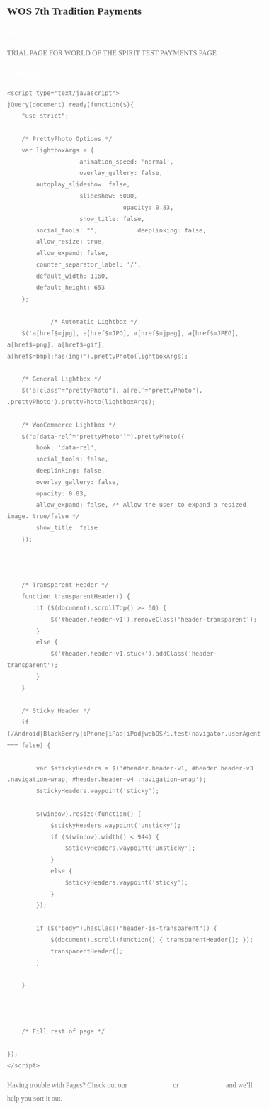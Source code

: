## WOS 7th Tradition Payments


[WOS](https://form.jotform.com/211286843478061)

TRIAL PAGE FOR WORLD OF THE SPIRIT TEST PAYMENTS PAGE


[Github Editor](https://github.com/matauranz/WOS_7th/edit/gh-pages/index.md)


<!DOCTYPE html>
<html class="wf-montserrat-n1-active wf-montserrat-n2-active wf-montserrat-n3-active wf-montserrat-n4-active wf-montserrat-n5-active wf-montserrat-n6-active wf-montserrat-n7-active wf-montserrat-n8-active wf-montserrat-n9-active wf-montserrat-i1-active wf-montserrat-i2-active wf-montserrat-i3-active wf-montserrat-i4-active wf-montserrat-i5-active wf-montserrat-i6-active wf-montserrat-i7-active wf-montserrat-i8-active wf-montserrat-i9-active js_active vc_desktop vc_transform vc_transform vc_transform wf-opensans-n4-active wf-cabin-n4-active wf-cabin-n5-active wf-cabin-n6-active wf-cabin-n7-active wf-cabin-i4-active wf-cabin-i5-active wf-cabin-i6-active wf-active" lang="en-NZ"><head>
<meta http-equiv="Content-Type" content="text/html; charset=UTF-8">
<!-- Mobile Specific Metas & Favicons -->
<meta name="viewport" content="width=device-width, initial-scale=1, maximum-scale=1, user-scalable=0"><link rel="shortcut icon" href="https://www.origindesign.nz/wp-content/uploads/2021/08/favicon-new.png"><link rel="apple-touch-icon" href="https://www.origindesign.nz/wp-content/uploads/2021/08/icon57-new.png"><link rel="apple-touch-icon" sizes="120x120" href="https://www.origindesign.nz/wp-content/uploads/2021/08/icon120-new.png"><link rel="apple-touch-icon" sizes="76x76" href="https://www.origindesign.nz/wp-content/uploads/2021/08/icon76-new.png"><link rel="apple-touch-icon" sizes="152x152" href="https://www.origindesign.nz/wp-content/uploads/2021/08/icon152-new.png"><!-- WordPress Stuff -->
<title>Origin Design &amp; Web – Great ideas start here</title>
                        <script src="https://www.origindesign.nz/wp-content/themes/unicon/framework/admin/ReduxCore/assets/js/webfont.js" type="text/javascript" async=""></script><script>
                            /* You can add more configuration options to webfontloader by previously defining the WebFontConfig with your options */
                            if ( typeof WebFontConfig === "undefined" ) {
                                WebFontConfig = new Object();
                            }
                            WebFontConfig['google'] = {families: ['Montserrat:100,200,300,400,500,600,700,800,900,100italic,200italic,300italic,400italic,500italic,600italic,700italic,800italic,900italic', 'Open+Sans:400', 'Cabin:400,500,600,700,400italic,500italic,600italic,700italic&subset=latin']};

                            (function() {
                                var wf = document.createElement( 'script' );
                                wf.src = 'https://www.origindesign.nz/wp-content/themes/unicon/framework/admin/ReduxCore/assets/js/webfont.js';
                                wf.type = 'text/javascript';
                                wf.async = 'true';
                                var s = document.getElementsByTagName( 'script' )[0];
                                s.parentNode.insertBefore( wf, s );
                            })();
                        </script>
                        <meta name="robots" content="max-image-preview:large">
<link rel="dns-prefetch" href="//fonts.googleapis.com">
<link rel="dns-prefetch" href="//s.w.org">
<link rel="alternate" type="application/rss+xml" title="Origin Design &amp; Web » Feed" href="https://www.origindesign.nz/feed/">
<link rel="alternate" type="application/rss+xml" title="Origin Design &amp; Web » Comments Feed" href="https://www.origindesign.nz/comments/feed/">
<link rel="alternate" type="application/rss+xml" title="Origin Design &amp; Web » Home: Landing Page Comments Feed" href="https://www.origindesign.nz/home-landing-page/feed/">
		<script type="text/javascript">
			window._wpemojiSettings = {"baseUrl":"https:\/\/s.w.org\/images\/core\/emoji\/13.1.0\/72x72\/","ext":".png","svgUrl":"https:\/\/s.w.org\/images\/core\/emoji\/13.1.0\/svg\/","svgExt":".svg","source":{"concatemoji":"https:\/\/www.origindesign.nz\/wp-includes\/js\/wp-emoji-release.min.js?ver=5.8.2"}};
			!function(e,a,t){var n,r,o,i=a.createElement("canvas"),p=i.getContext&&i.getContext("2d");function s(e,t){var a=String.fromCharCode;p.clearRect(0,0,i.width,i.height),p.fillText(a.apply(this,e),0,0);e=i.toDataURL();return p.clearRect(0,0,i.width,i.height),p.fillText(a.apply(this,t),0,0),e===i.toDataURL()}function c(e){var t=a.createElement("script");t.src=e,t.defer=t.type="text/javascript",a.getElementsByTagName("head")[0].appendChild(t)}for(o=Array("flag","emoji"),t.supports={everything:!0,everythingExceptFlag:!0},r=0;r<o.length;r++)t.supports[o[r]]=function(e){if(!p||!p.fillText)return!1;switch(p.textBaseline="top",p.font="600 32px Arial",e){case"flag":return s([127987,65039,8205,9895,65039],[127987,65039,8203,9895,65039])?!1:!s([55356,56826,55356,56819],[55356,56826,8203,55356,56819])&&!s([55356,57332,56128,56423,56128,56418,56128,56421,56128,56430,56128,56423,56128,56447],[55356,57332,8203,56128,56423,8203,56128,56418,8203,56128,56421,8203,56128,56430,8203,56128,56423,8203,56128,56447]);case"emoji":return!s([10084,65039,8205,55357,56613],[10084,65039,8203,55357,56613])}return!1}(o[r]),t.supports.everything=t.supports.everything&&t.supports[o[r]],"flag"!==o[r]&&(t.supports.everythingExceptFlag=t.supports.everythingExceptFlag&&t.supports[o[r]]);t.supports.everythingExceptFlag=t.supports.everythingExceptFlag&&!t.supports.flag,t.DOMReady=!1,t.readyCallback=function(){t.DOMReady=!0},t.supports.everything||(n=function(){t.readyCallback()},a.addEventListener?(a.addEventListener("DOMContentLoaded",n,!1),e.addEventListener("load",n,!1)):(e.attachEvent("onload",n),a.attachEvent("onreadystatechange",function(){"complete"===a.readyState&&t.readyCallback()})),(n=t.source||{}).concatemoji?c(n.concatemoji):n.wpemoji&&n.twemoji&&(c(n.twemoji),c(n.wpemoji)))}(window,document,window._wpemojiSettings);
		</script><script src="https://www.origindesign.nz/wp-includes/js/wp-emoji-release.min.js?ver=5.8.2" type="text/javascript" defer=""></script>
		<style type="text/css">
img.wp-smiley,
img.emoji {
	display: inline !important;
	border: none !important;
	box-shadow: none !important;
	height: 1em !important;
	width: 1em !important;
	margin: 0 .07em !important;
	vertical-align: -0.1em !important;
	background: none !important;
	padding: 0 !important;
}
</style>
	<link rel="stylesheet" id="wp-block-library-css" href="https://www.origindesign.nz/wp-includes/css/dist/block-library/style.min.css?ver=5.8.2" type="text/css" media="all">
<link rel="stylesheet" id="contact-form-7-css" href="https://www.origindesign.nz/wp-content/plugins/contact-form-7/includes/css/styles.css?ver=5.1.9" type="text/css" media="all">
<link rel="stylesheet" id="rs-plugin-settings-css" href="https://www.origindesign.nz/wp-content/plugins/revslider/public/assets/css/rs6.css?ver=6.1.8" type="text/css" media="all">
<style id="rs-plugin-settings-inline-css" type="text/css">
#rs-demo-id {}
</style>
<link rel="stylesheet" id="parent-style-css" href="https://www.origindesign.nz/wp-content/themes/unicon/style.css?ver=5.8.2" type="text/css" media="all">
<link rel="stylesheet" id="stylesheet-css" href="https://www.origindesign.nz/wp-content/themes/unicon-child/style.css?ver=1" type="text/css" media="all">
<link rel="stylesheet" id="js_composer_front-css" href="https://www.origindesign.nz/wp-content/plugins/js_composer/assets/css/js_composer.min.css?ver=6.1" type="text/css" media="all">
<link rel="stylesheet" id="shortcodes-css" href="https://www.origindesign.nz/wp-content/themes/unicon/framework/css/shortcodes.css?ver=5.8.2" type="text/css" media="all">
<link rel="stylesheet" id="responsive-css" href="https://www.origindesign.nz/wp-content/themes/unicon/framework/css/responsive.css?ver=5.8.2" type="text/css" media="all">
<link rel="stylesheet" id="tf-google-webfont-cabin-css" href="//fonts.googleapis.com/css?family=Cabin%3Ainherit%2C400&amp;subset=latin%2Clatin-ext&amp;ver=5.8.2" type="text/css" media="all">
<link rel="stylesheet" id="tf-google-webfont-dosis-css" href="//fonts.googleapis.com/css?family=Dosis%3Ainherit%2C400&amp;subset=latin%2Clatin-ext&amp;ver=5.8.2" type="text/css" media="all">
<link rel="stylesheet" href="https://fonts.googleapis.com/css?family=Montserrat:100,200,300,400,500,600,700,800,900,100italic,200italic,300italic,400italic,500italic,600italic,700italic,800italic,900italic%7COpen+Sans:400%7CCabin:400,500,600,700,400italic,500italic,600italic,700italic&amp;subset=latin"><script type="text/javascript" src="https://www.origindesign.nz/wp-includes/js/jquery/jquery.min.js?ver=3.6.0" id="jquery-core-js"></script>
<script type="text/javascript" src="https://www.origindesign.nz/wp-includes/js/jquery/jquery-migrate.min.js?ver=3.3.2" id="jquery-migrate-js"></script>
<script type="text/javascript" src="https://www.origindesign.nz/wp-content/plugins/revslider/public/assets/js/revolution.tools.min.js?ver=6.0" id="tp-tools-js"></script>
<script type="text/javascript" src="https://www.origindesign.nz/wp-content/plugins/revslider/public/assets/js/rs6.min.js?ver=6.1.8" id="revmin-js"></script>
<link rel="https://api.w.org/" href="https://www.origindesign.nz/wp-json/"><link rel="alternate" type="application/json" href="https://www.origindesign.nz/wp-json/wp/v2/pages/15231"><link rel="EditURI" type="application/rsd+xml" title="RSD" href="https://www.origindesign.nz/xmlrpc.php?rsd">
<link rel="wlwmanifest" type="application/wlwmanifest+xml" href="https://www.origindesign.nz/wp-includes/wlwmanifest.xml"> 
<meta name="generator" content="WordPress 5.8.2">
<link rel="canonical" href="https://www.origindesign.nz/">
<link rel="shortlink" href="https://www.origindesign.nz/">
<link rel="alternate" type="application/json+oembed" href="https://www.origindesign.nz/wp-json/oembed/1.0/embed?url=https%3A%2F%2Fwww.origindesign.nz%2F">
<link rel="alternate" type="text/xml+oembed" href="https://www.origindesign.nz/wp-json/oembed/1.0/embed?url=https%3A%2F%2Fwww.origindesign.nz%2F&amp;format=xml">
<style type="text/css">
body{ font: 400 14px Cabin, Arial, Helvetica, sans-serif; color: #777777; line-height: 1.9;} .wrapall, .boxed-layout{ background-color: #ffffff; } body.page-template-page-blank-php{ background: #ffffff !important; } h1, .title-h1{ font: 600 23px Montserrat, Arial, Helvetica, sans-serif; color: #333333; } h2{ font: 600 24px Montserrat, Arial, Helvetica, sans-serif; color: #333333; } h3{ font: 600 18px Montserrat, Arial, Helvetica, sans-serif; color: #333333; } h4{ font: 600 16px Montserrat, Arial, Helvetica, sans-serif; color: #333333; } h5{ font: 600 16px Montserrat, Arial, Helvetica, sans-serif; color: #333333; } h6{ font: 600 16px Montserrat, Arial, Helvetica, sans-serif; color: #333333; } .title{ font-family: 'Montserrat', Arial, Helvetica, sans-serif; } h1 a, h2 a, h3 a, h4 a, h5 a, h6 a { font-weight: inherit; color: inherit; } h1 a:hover, h2 a:hover, h3 a:hover, h4 a:hover, h5 a:hover, h6 a:hover, a:hover h1, a:hover h2, a:hover h3, a:hover h4, a:hover h5, a:hover h6 { color: #cccccc; } a{ color: #ffffff; } a:hover{ color: #cccccc; } input[type='text'], input[type='password'], input[type='email'], input[type='tel'], input[type='date'], input[type='number'], textarea, select { font-family: Cabin, Arial, Helvetica, sans-serif; font-size: 14px; } #sidebar .widget h3{ font: 700 14px Montserrat, Arial, Helvetica, sans-serif; color: #444444; } .container .twelve.alt.sidebar-right, .container .twelve.alt.sidebar-left, #sidebar.sidebar-right #sidebar-widgets, #sidebar.sidebar-left #sidebar-widgets{ border-color: #efefef;} #topbar{ background: #f5f5f5; color: #777777; } #topbar a{ color: #777777; } #topbar a:hover{ color: #333333; } @media only screen and (max-width: 767px) { #topbar .topbar-col1{ background: #f5f5f5; } } /* Navigation */ #navigation > ul > li > a{ font: 700 13px Montserrat, Arial, Helvetica, sans-serif; color: #777777; } #navigation > ul > li:hover > a, #navigation > ul > li > a:hover { color: #1cbac8; } #navigation li.current-menu-item > a:hover, #navigation li.current-page-ancestor > a:hover, #navigation li.current-menu-ancestor > a:hover, #navigation li.current-menu-parent > a:hover, #navigation li.current_page_ancestor > a:hover, #navigation > ul > li.sfHover > a { color: #1cbac8; } #navigation li.current-menu-item > a, #navigation li.current-page-ancestor > a, #navigation li.current-menu-ancestor > a, #navigation li.current-menu-parent > a, #navigation li.current_page_ancestor > a { color: #1cbac8; } #navigation ul li:hover{ border-color: #1cbac8; } #navigation li.current-menu-item, #navigation li.current-page-ancestor, #navigation li.current-menu-ancestor, #navigation li.current-menu-parent, #navigation li.current_page_ancestor{ border-color: #1cbac8; } #navigation .sub-menu{ background: #262626; } #navigation .sub-menu li a{ font: 400 13px Open Sans, Arial, Helvetica, sans-serif; color: #bbbbbb; } #navigation .sub-menu li a:hover{ color: #ffffff; } #navigation .sub-menu li.current_page_item > a, #navigation .sub-menu li.current_page_item > a:hover, #navigation .sub-menu li.current-menu-item > a, #navigation .sub-menu li.current-menu-item > a:hover, #navigation .sub-menu li.current-page-ancestor > a, #navigation .sub-menu li.current-page-ancestor > a:hover, #navigation .sub-menu li.current-menu-ancestor > a, #navigation .sub-menu li.current-menu-ancestor > a:hover, #navigation .sub-menu li.current-menu-parent > a, #navigation .sub-menu li.current-menu-parent > a:hover, #navigation .sub-menu li.current_page_ancestor > a, #navigation .sub-menu li.current_page_ancestor > a:hover{ color: #ffffff; } #navigation .sub-menu li a, #navigation .sub-menu ul li a{ border-color: #333333; } #navigation > ul > li.megamenu > ul.sub-menu{ background: #262626; border-color: #1cbac8; } #navigation > ul > li.megamenu > ul > li { border-right-color: #333333 !important; } #navigation > ul > li.megamenu ul li a{ color:#bbbbbb; } #navigation > ul > li.megamenu > ul > li > a { color:#ffffff; } #navigation > ul > li.megamenu > ul ul li a:hover, #header #navigation > ul > li.megamenu > ul ul li.current-menu-item a { color: #ffffff !important; background-color: #333333 !important; } /* Header General */ #search-btn, #shopping-btn, #close-search-btn { color: #250c77; } #search-btn:hover, #shopping-btn:hover, #close-search-btn:hover { color: #ffffff; } #slogan{ font: 400 20px Open Sans, Arial, Helvetica, sans-serif; color: #777777; margin-top: 34px; } /* Mobile Header */ #mobile-navigation{ background: #262626; } #mobile-navigation ul li a{ font: 400 13px Open Sans, Arial, Helvetica, sans-serif; color: #bbbbbb; border-bottom-color: #333333 !important; } #mobile-navigation ul li a:hover, #mobile-navigation ul li a:hover [class^='fa-'], #mobile-navigation li.open > a, #mobile-navigation ul li.current-menu-item > a, #mobile-navigation ul li.current-menu-ancestor > a{ color: #ffffff; } body #mobile-navigation li.open > a [class^='fa-']{ color: #ffffff; } #mobile-navigation form, #mobile-navigation form input{ background: #444444; color: #cccccc; } #mobile-navigation form:before{ color: #cccccc; } #mobile-header{ background: #ffffff; height: 60px; } #mobile-navigation-btn, #mobile-cart-btn, #mobile-shopping-btn{ color: #250c77; line-height: 60px; } #mobile-navigation-btn:hover, #mobile-cart-btn:hover, #mobile-shopping-btn:hover { color: #ffffff; } #mobile-header .logo{ margin-top: 15px; } /* Header V1 */ #header.header-v1 { height: 60px; background: #ffffff; } .header-v1 .logo{ margin-top: 15px; } .header-v1 #navigation > ul > li{ height: 60px; padding-top: 12px; } .header-v1 #navigation .sub-menu{ top: 60px; } .header-v1 .header-icons-divider{ line-height: 60px; background: #efefef; } #header.header-v1 .widget_shopping_cart{ top: 60px; } .header-v1 #search-btn, .header-v1 #close-search-btn, .header-v1 #shopping-btn{ line-height: 60px; } .header-v1 #search-top, .header-v1 #search-top input{ height: 60px; } .header-v1 #search-top input{ color: #666666; font-family: Cabin, Arial, Helvetica, sans-serif; } /* Header V3 */ #header.header-v3 { background: #ffffff; } .header-v3 .navigation-wrap{ background: #ffffff; border-top: 1px solid #efefef; } .header-v3 .logo { margin-top: 30px; margin-bottom: 30px; } /* Header V4 */ #header.header-v4 { background: #ffffff; } .header-v4 .navigation-wrap{ background: #ffffff; border-top: 1px solid #efefef; } .header-v4 .logo { margin-top: 30px; margin-bottom: 30px; } /* Transparent Header */ #transparentimage{ padding: 60px 0 0 0; } .header-is-transparent #mobile-navigation{ top: 60px; } /* Stuck */ .stuck{ background: #ffffff; } /* Titlebars */ .titlebar h1, .title-h1{ font: 400 22px Open Sans, Arial, Helvetica, sans-serif; color: #777777; } #fulltitle{ background: #f9f9f9; border-bottom: 0px none #efefef; } #breadcrumbs{ margin-top: 6px; } #breadcrumbs, #breadcrumbs a{ font: 400 13px Open Sans, Arial, Helvetica, sans-serif; color: #999999; } #breadcrumbs a:hover{ color: #666666; } #fullimagecenter h1, #transparentimage h1, #fullimagecenter .title-h1, #transparentimage .title-h1{ font: 700 42px Montserrat, Arial, Helvetica, sans-serif; color: #ffffff; text-transform: uppercase; letter-spacing: 1px; text-align: center; } /* Footer */ #footer .widget h3{ font: 700 13px Montserrat, Arial, Helvetica, sans-serif; color: #ffffff; } #footer{ color: #888888; border-top: 10px none #dd3333; } #footer{ background-color: #262626; } #footer a, #footer .widget ul li:after { color: #888888; } #footer a:hover, #footer .widget ul li:hover:after { color: #ffffff; } #footer .widget ul li{ border-bottom-color: #333333; } /* Copyright */ #copyright{ background: #ffffff; color: #250c77; } #copyright a { color: #250c77; } #copyright a:hover { color: #ffffff; } /* Color Accent */ .highlight{color:#ffffff !important;} ::selection{ background: #ffffff; } ::-moz-selection { background: #ffffff; } #shopping-btn span{background:#ffffff;} .blog-page .post h1 a:hover,.blog-page .post h2 a:hover{color:#ffffff;} .entry-image .entry-overlay{background:#ffffff;} .entry-quote a:hover{background:#ffffff;} .entry-link a:hover{background:#ffffff;} .blog-single .entry-tags a:hover{color:#ffffff;} .sharebox ul li a:hover{color:#ffffff;} .commentlist li.bypostauthor .comment-text{border-color: #ffffff;} #pagination .current a{background:#ffffff;} #filters ul li a:hover{color:#ffffff;} #filters ul li a.active{color:#ffffff;} #back-to-top a:hover{background-color:#ffffff;} #sidebar .widget ul li a:hover{color:#ffffff;} #sidebar .widget ul li:hover:after{color:#ffffff;} .widget_tag_cloud a:hover,.widget_product_tag_cloud a:hover{background:#ffffff;border-color:#ffffff;} .widget_portfolio .portfolio-widget-item .portfolio-overlay{background:#ffffff;} #sidebar .widget_nav_menu ul li a:hover{color:#ffffff;} #footer .widget_tag_cloud a:hover,#footer .widget_product_tag_cloud a:hover{background:#ffffff;border-color:#ffffff;} /* Shortcodes */ .box.style-2{border-top-color:#ffffff;} .box.style-4{border-color:#ffffff;} .box.style-6{background:#ffffff;} a.button,input[type=submit],button,.minti_button{background:#ffffff;border-color:#ffffff;} a.button.color-2{color:#ffffff;border-color:#ffffff;} a.button.color-3{background:#ffffff;border-color:#ffffff;} a.button.color-9{color:#ffffff;} a.button.color-6:hover{background:#ffffff;border-color:#ffffff;} a.button.color-7:hover{background:#ffffff;border-color:#ffffff;} .counter-number{color:#ffffff;} .divider-title.align-center:after, .divider-title.align-left:after { background-color:#ffffff } .divider5{border-bottom-color:#ffffff;} .dropcap.dropcap-circle{background-color:#ffffff;} .dropcap.dropcap-box{background-color:#ffffff;} .dropcap.dropcap-color{color:#ffffff;} .toggle .toggle-title.active, .color-light .toggle .toggle-title.active{ background:#ffffff; border-color: #ffffff;} .iconbox-style-1.icon-color-accent i.boxicon,.iconbox-style-2.icon-color-accent i.boxicon,.iconbox-style-3.icon-color-accent i.boxicon,.iconbox-style-8.icon-color-accent i.boxicon,.iconbox-style-9.icon-color-accent i.boxicon{color:#ffffff!important;} .iconbox-style-4.icon-color-accent i.boxicon,.iconbox-style-5.icon-color-accent i.boxicon,.iconbox-style-6.icon-color-accent i.boxicon,.iconbox-style-7.icon-color-accent i.boxicon,.flip .icon-color-accent.card .back{background:#ffffff;} .latest-blog .blog-item .blog-overlay{background:#ffffff;} .latest-blog .blog-item .blog-pic i{color:#ffffff;} .latest-blog .blog-item h4 a:hover{color:#ffffff;} .progressbar .progress-percentage{background:#ffffff;} .wpb_widgetised_column .widget ul li a:hover{color:#ffffff;} .wpb_widgetised_column .widget ul li:hover:after{color:#ffffff;} .wpb_accordion .wpb_accordion_wrapper .ui-state-active .ui-icon{background-color:#ffffff;} .wpb_accordion .wpb_accordion_wrapper .ui-state-active.wpb_accordion_header a{color:#ffffff;} .wpb_accordion .wpb_accordion_wrapper .wpb_accordion_header a:hover,.wpb_accordion .wpb_accordion_wrapper .wpb_accordion_header a:hover .ui-state-default .ui-icon{color:#ffffff;} .wpb_accordion .wpb_accordion_wrapper .wpb_accordion_header:hover .ui-icon{background-color:#ffffff!important;} .wpb_content_element.wpb_tabs .wpb_tabs_nav li.ui-tabs-active{border-bottom-color:#ffffff;} .portfolio-item h4 a:hover{ color: #ffffff; } .portfolio-filters ul li a:hover { color: #ffffff; } .portfolio-filters ul li a.active { color: #ffffff; } .portfolio-overlay-icon .portfolio-overlay{ background: #ffffff; } .portfolio-overlay-icon i{ color: #ffffff; } .portfolio-overlay-effect .portfolio-overlay{ background: #ffffff; } .portfolio-overlay-name .portfolio-overlay{ background: #ffffff; } .portfolio-detail-attributes ul li a:hover{ color: #ffffff; } a.catimage:hover .catimage-text{ background: #ffffff; } /* WooCommerce */ .products li h3{font: 400 14px Cabin, Arial, Helvetica, sans-serif; color: #777777;} .woocommerce .button.checkout-button{background:#ffffff;border-color:#ffffff;} .woocommerce .products .onsale{background:#ffffff;} .product .onsale{background:#ffffff;} button.single_add_to_cart_button:hover{background:#ffffff;} .woocommerce-tabs > ul > li.active a{color:#ffffff;border-bottom-color:#ffffff;} p.stars a:hover{background:#ffffff;} p.stars a.active,p.stars a.active:after{background:#ffffff;} .product_list_widget a{color:#ffffff;} .woocommerce .widget_layered_nav li.chosen a{color:#ffffff!important;} .woocommerce .widget_product_categories > ul > li.current-cat > a{color:#ffffff!important;} .woocommerce .widget_product_categories > ul > li.current-cat:after{color:#ffffff!important;} .woocommerce-message{ background: #ffffff; } .bbp-topics-front ul.super-sticky .bbp-topic-title:before, .bbp-topics ul.super-sticky .bbp-topic-title:before, .bbp-topics ul.sticky .bbp-topic-title:before, .bbp-forum-content ul.sticky .bbp-topic-title:before{color: #ffffff!important; } #subscription-toggle a:hover{ background: #ffffff; } .bbp-pagination-links span.current{ background: #ffffff; } div.wpcf7-mail-sent-ok,div.wpcf7-mail-sent-ng,div.wpcf7-spam-blocked,div.wpcf7-validation-errors{ background: #ffffff; } .wpcf7-not-valid{ border-color: #ffffff !important;} .products .button.add_to_cart_button{ color: #ffffff!important; } .minti_list.color-accent li:before{ color: #ffffff!important; } .blogslider_text .post-categories li a{ background-color: #ffffff; } .minti_zooming_slider .flex-control-nav li .minti_zooming_slider_ghost { background-color: #ffffff; } .minti_carousel.pagination_numbers .owl-dots .owl-dot.active{ background-color: #ffffff; } .wpb_content_element.wpb_tour .wpb_tabs_nav li.ui-tabs-active, .color-light .wpb_content_element.wpb_tour .wpb_tabs_nav li.ui-tabs-active{ background-color: #ffffff; } .masonry_icon i{ color: #ffffff; } .woocommerce-MyAccount-navigation-link.is-active a{ color: #ffffff;} /* Special Font */ .font-special, .button, .counter-title, h6, .wpb_accordion .wpb_accordion_wrapper .wpb_accordion_header a, .pricing-plan .pricing-plan-head h3, a.catimage, .divider-title, button, input[type='submit'], input[type='reset'], input[type='button'], .vc_pie_chart h4, .page-404 h3, .minti_masonrygrid_item h4{ font-family: 'Montserrat', Arial, Helvetica, sans-serif; /*letter-spacing: 0px; font-weight: 700;*/} .ui-helper-reset{ line-height: 1.9; } /* User CSS from Theme Options */ #header #navigation > ul > li > a{ text-transform: uppercase; } #footer .widget h3{ text-transform: uppercase; letter-spacing: 1px; } #sidebar .widget h3{ text-transform: uppercase; letter-spacing: 1px; } #header #navigation > ul > li.megamenu > ul > li > a{ letter-spacing: 1px; font-size: 14px; } #header #navigation > li > a{ text-transform: uppercase; letter-spacing: 1px; } .postid-4815 .portfolio-detail-title, .postid-4770 .portfolio-detail-title{ display: none; } h6{ font-weight: 700; letter-spacing: 1px; text-transform: uppercase; } .font-special{ text-transform:uppercase; } .wpb_accordion .wpb_accordion_wrapper .wpb_accordion_header a{ text-transform: uppercase; } .pricing-plan .pricing-plan-head h3{ text-transform: uppercase; font-size: 16px; } .pricing-plan .pricing-price span.pricing-amount{ font-size:42px; font-weight: 300; } .customclass1 .social-icon a{ background: #efefef; color: #333333; } .customclass1 .social-icon a:hover{ background: #1cbac8; color: #ffffff; } @media only screen and (max-width: 959px) { @media only screen and (-webkit-min-device-pixel-ratio: 1), only screen and (min-device-pixel-ratio: 1) { .fontweight-300{ font-weight: 400 !important; } } } @media (max-width: 768px) { .hideundertablet{ display: none; } } .features-box img{ border-radius: 4px; box-shadow: 0 2px 0 0 rgba(0,0,0,.03); margin-bottom: -20px; } .borderbutton a{ border:1px solid #1cbac8 !important; padding: 10px 20px !important; margin-top: -11px !important; border-radius: 3px; margin-right: 15px !important; margin-left: 5px !important; color: #1cbac8 !important; } .borderbutton a:hover{ background: #333333 !important; border-color:#333333 !important; color:#ffffff !important; } #header.header-transparent .borderbutton a{ border: 1px solid rgba(255,255,255,0.5) !important; color: #ffffff !important; } .tp-caption a { color: #222222; border-bottom: 4px solid #1cbac8; } .tp-caption a:hover { color: #1cbac8; border-bottom-color: transparent; } .no-transform{ text-transform: none; } #header{ box-shadow: none !important; } #header.header-transparent.darkheader.header-v5 { box-shadow: none !important; } #header.header-transparent.header-v5 { box-shadow: none !important; } #mobile-header { box-shadow: none; } .header-v1 #navigation { margin-right: 60px !important; } .header-v1 .logo { margin-left: -40px !important; } .temp-copy {color: white;} h1,h2 { font-family: 'nexabold' !important; } body { font-family: 'nexalight' !important; font-size:16px; line-height: 1.9; } #mobmenuright li a, #mobmenuright li a:visited { font-family: 'nexabold' !important; font-size: 30px; } @media only screen and (max-width: 1199px) { #header, .sticky-wrapper{display:none;} #mobile-header{display:inherit} }
</style><meta name="generator" content="Powered by WPBakery Page Builder - drag and drop page builder for WordPress.">
<meta name="generator" content="Powered by Slider Revolution 6.1.8 - responsive, Mobile-Friendly Slider Plugin for WordPress with comfortable drag and drop interface.">
<script type="text/javascript">function setREVStartSize(e){			
			try {								
				var pw = document.getElementById(e.c).parentNode.offsetWidth,
					newh;
				pw = pw===0 || isNaN(pw) ? window.innerWidth : pw;
				e.tabw = e.tabw===undefined ? 0 : parseInt(e.tabw);
				e.thumbw = e.thumbw===undefined ? 0 : parseInt(e.thumbw);
				e.tabh = e.tabh===undefined ? 0 : parseInt(e.tabh);
				e.thumbh = e.thumbh===undefined ? 0 : parseInt(e.thumbh);
				e.tabhide = e.tabhide===undefined ? 0 : parseInt(e.tabhide);
				e.thumbhide = e.thumbhide===undefined ? 0 : parseInt(e.thumbhide);
				e.mh = e.mh===undefined || e.mh=="" || e.mh==="auto" ? 0 : parseInt(e.mh,0);		
				if(e.layout==="fullscreen" || e.l==="fullscreen") 						
					newh = Math.max(e.mh,window.innerHeight);				
				else{					
					e.gw = Array.isArray(e.gw) ? e.gw : [e.gw];
					for (var i in e.rl) if (e.gw[i]===undefined || e.gw[i]===0) e.gw[i] = e.gw[i-1];					
					e.gh = e.el===undefined || e.el==="" || (Array.isArray(e.el) && e.el.length==0)? e.gh : e.el;
					e.gh = Array.isArray(e.gh) ? e.gh : [e.gh];
					for (var i in e.rl) if (e.gh[i]===undefined || e.gh[i]===0) e.gh[i] = e.gh[i-1];
										
					var nl = new Array(e.rl.length),
						ix = 0,						
						sl;					
					e.tabw = e.tabhide>=pw ? 0 : e.tabw;
					e.thumbw = e.thumbhide>=pw ? 0 : e.thumbw;
					e.tabh = e.tabhide>=pw ? 0 : e.tabh;
					e.thumbh = e.thumbhide>=pw ? 0 : e.thumbh;					
					for (var i in e.rl) nl[i] = e.rl[i]<window.innerWidth ? 0 : e.rl[i];
					sl = nl[0];									
					for (var i in nl) if (sl>nl[i] && nl[i]>0) { sl = nl[i]; ix=i;}															
					var m = pw>(e.gw[ix]+e.tabw+e.thumbw) ? 1 : (pw-(e.tabw+e.thumbw)) / (e.gw[ix]);					

					newh =  (e.type==="carousel" && e.justify==="true" ? e.gh[ix] : (e.gh[ix] * m)) + (e.tabh + e.thumbh);
				}			
				
				if(window.rs_init_css===undefined) window.rs_init_css = document.head.appendChild(document.createElement("style"));					
				document.getElementById(e.c).height = newh;
				window.rs_init_css.innerHTML += "#"+e.c+"_wrapper { height: "+newh+"px }";				
			} catch(e){
				console.log("Failure at Presize of Slider:" + e)
			}					   
		  };</script>
<noscript><style> .wpb_animate_when_almost_visible { opacity: 1; }</style></noscript><style id="fit-vids-style">.fluid-width-video-wrapper{width:100%;position:relative;padding:0;}.fluid-width-video-wrapper iframe,.fluid-width-video-wrapper object,.fluid-width-video-wrapper embed {position:absolute;top:0;left:0;width:100%;height:100%;}</style></head>

<body class="home page-template-default page page-id-15231 smooth-scroll header-is-transparent  wpb-js-composer js-comp-ver-6.1 vc_responsive" itemscope="" itemtype="https://schema.org/WebPage">

	<div class="site-wrapper wrapall">

	
<div id="page-wrap">

	<div id="content" class="page-section nopadding">
	
		<div class="wpb_row vc_row-fluid standard-section section  section-no-parallax  stretch   vc_row-o-full-height  vc_row-o-content-middle" data-speed="1" style="background-color: rgb(0, 0, 0); min-height: 100vh;"><div class="col span_12 color-dark left">
	<div class="vc_col-sm-1/5 wpb_column column_container col no-padding color-dark" style="" data-animation="" data-delay="">
		<div class="wpb_wrapper">
			
		</div> 
	</div> 

	<div class="vc_col-sm-3/5 wpb_column column_container col no-padding color-dark" style="" data-animation="" data-delay="">
		<div class="wpb_wrapper">
			<div class="single_image wpb_content_element align-center    " data-animation="none" data-delay="0"><img src="https://www.origindesign.nz/wp-content/uploads/2021/08/logo-white-temp.png" class="attachment-full" alt="" loading="lazy" srcset="https://www.origindesign.nz/wp-content/uploads/2021/08/logo-white-temp.png 508w, https://www.origindesign.nz/wp-content/uploads/2021/08/logo-white-temp-300x61.png 300w" sizes="(max-width: 508px) 100vw, 508px" width="508" height="104"></div>
	<div class="wpb_text_column wpb_content_element  temp-copy">
		<div class="wpb_wrapper">
			<h1 class="temp-copy" style="text-align: center;">New website coming soon</h1>
<p style="text-align: center;">Ph: <a href="tel:0273497462">027 349 7462</a><br>
Email: <a href="mailto:info@origindesign.nz">info@origindesign.nz</a></p>

		</div>
	</div>

		</div> 
	</div> 

	<div class="vc_col-sm-1/5 wpb_column column_container col no-padding color-dark" style="" data-animation="" data-delay="">
		<div class="wpb_wrapper">
			
		</div> 
	</div> 
</div></div>

		
		
			</div> <!-- end content -->

	
</div> <!-- end page-wrap -->
	
		
		
			
	</div><!-- end wrapall / boxed -->
	
		<div id="back-to-top"><a href="#"><i class="fa fa-chevron-up"></i></a></div>
		
	<script type="text/html" id="wpb-modifications"></script><script type="text/javascript" id="contact-form-7-js-extra">
/* <![CDATA[ */
var wpcf7 = {"apiSettings":{"root":"https:\/\/www.origindesign.nz\/wp-json\/contact-form-7\/v1","namespace":"contact-form-7\/v1"}};
/* ]]> */
</script>
<script type="text/javascript" src="https://www.origindesign.nz/wp-content/plugins/contact-form-7/includes/js/scripts.js?ver=5.1.9" id="contact-form-7-js"></script>
<script type="text/javascript" src="https://www.origindesign.nz/wp-content/themes/unicon/framework/js/jquery.easing.min.js" id="minti-easing-js"></script>
<script type="text/javascript" src="https://www.origindesign.nz/wp-content/themes/unicon/framework/js/waypoints.min.js" id="waypoints-js"></script>
<script type="text/javascript" src="https://www.origindesign.nz/wp-content/themes/unicon/framework/js/waypoints-sticky.min.js" id="minti-waypoints-sticky-js"></script>
<script type="text/javascript" src="https://www.origindesign.nz/wp-content/themes/unicon/framework/js/prettyPhoto.js" id="minti-prettyphoto-js"></script>
<script type="text/javascript" src="https://www.origindesign.nz/wp-content/themes/unicon/framework/js/isotope.pkgd.min.js" id="minti-isotope-js"></script>
<script type="text/javascript" src="https://www.origindesign.nz/wp-content/themes/unicon/framework/js/functions.js" id="minti-functions-js"></script>
<script type="text/javascript" src="https://www.origindesign.nz/wp-content/themes/unicon/framework/js/flexslider.min.js" id="minti-flexslider-js"></script>
<script type="text/javascript" src="https://www.origindesign.nz/wp-content/themes/unicon/framework/js/smoothscroll.js" id="minti-smoothscroll-js"></script>
<script type="text/javascript" src="https://www.origindesign.nz/wp-includes/js/comment-reply.min.js?ver=5.8.2" id="comment-reply-js"></script>
<script type="text/javascript" src="https://www.origindesign.nz/wp-includes/js/wp-embed.min.js?ver=5.8.2" id="wp-embed-js"></script>
<script type="text/javascript" src="https://www.origindesign.nz/wp-content/plugins/js_composer/assets/js/dist/js_composer_front.min.js?ver=6.1" id="wpb_composer_front_js-js"></script>

	<script type="text/javascript">
	jQuery(document).ready(function($){
		"use strict";
	    
		/* PrettyPhoto Options */
		var lightboxArgs = {			
						animation_speed: 'normal',
						overlay_gallery: false,
			autoplay_slideshow: false,
						slideshow: 5000,
									opacity: 0.83,
						show_title: false,
			social_tools: "",			deeplinking: false,
			allow_resize: true,
			allow_expand: false,
			counter_separator_label: '/',
			default_width: 1160,
			default_height: 653
		};
		
				/* Automatic Lightbox */
		$('a[href$=jpg], a[href$=JPG], a[href$=jpeg], a[href$=JPEG], a[href$=png], a[href$=gif], a[href$=bmp]:has(img)').prettyPhoto(lightboxArgs);
					
		/* General Lightbox */
		$('a[class^="prettyPhoto"], a[rel^="prettyPhoto"], .prettyPhoto').prettyPhoto(lightboxArgs);

		/* WooCommerce Lightbox */
		$("a[data-rel^='prettyPhoto']").prettyPhoto({
			hook: 'data-rel',
			social_tools: false,
			deeplinking: false,
			overlay_gallery: false,
			opacity: 0.83,
			allow_expand: false, /* Allow the user to expand a resized image. true/false */
			show_title: false
		});

		
	    
		/* Transparent Header */
	    function transparentHeader() {
			if ($(document).scrollTop() >= 60) {
				$('#header.header-v1').removeClass('header-transparent');
			}
			else {
				$('#header.header-v1.stuck').addClass('header-transparent');
			}
		}
			
		/* Sticky Header */
		if (/Android|BlackBerry|iPhone|iPad|iPod|webOS/i.test(navigator.userAgent) === false) {

			var $stickyHeaders = $('#header.header-v1, #header.header-v3 .navigation-wrap, #header.header-v4 .navigation-wrap');
			$stickyHeaders.waypoint('sticky');
			
			$(window).resize(function() {
				$stickyHeaders.waypoint('unsticky');
				if ($(window).width() < 944) {
					$stickyHeaders.waypoint('unsticky');
				}
				else {
					$stickyHeaders.waypoint('sticky');
				}
			});
			
			if ($("body").hasClass("header-is-transparent")) {
				$(document).scroll(function() { transparentHeader(); });
				transparentHeader();
		    }

		}			
	    
	    
	    	
	    /* Fill rest of page */
	    			    
	});
	</script>
	


</body></html>

Having trouble with Pages? Check out our [documentation](https://docs.github.com/categories/github-pages-basics/) or [contact support](https://support.github.com/contact) and we’ll help you sort it out.
